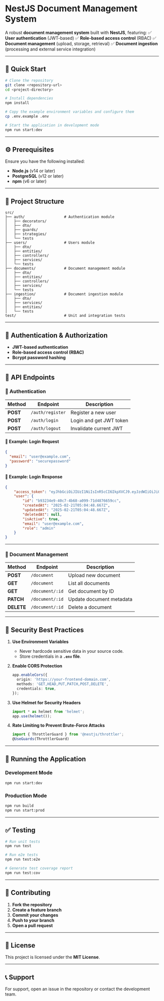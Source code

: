 # **NestJS Document Management System**

A robust **document management system** built with **NestJS**, featuring:
✅ **User authentication** (JWT-based)
✅ **Role-based access control** (RBAC)
✅ **Document management** (upload, storage, retrieval)
✅ **Document ingestion** (processing and external service integration)

---

## **📌 Quick Start**  

```bash
# Clone the repository
git clone <repository-url>
cd <project-directory>

# Install dependencies
npm install

# Copy the example environment variables and configure them
cp .env.example .env

# Start the application in development mode
npm run start:dev
```

---

## **⚙️ Prerequisites**  
Ensure you have the following installed:
- **Node.js** (v14 or later)  
- **PostgreSQL** (v12 or later)  
- **npm** (v6 or later)  

---

## **📂 Project Structure**  
```
src/
├── auth/                  # Authentication module
│   ├── decorators/
│   ├── dto/
│   ├── guards/
│   ├── strategies/
│   └── tests
├── users/                 # Users module
│   ├── dto/
│   ├── entities/
│   ├── controllers/
│   ├── services/
│   └── tests
├── documents/             # Document management module
│   ├── dto/
│   ├── entities/
│   ├── controllers/
│   ├── services/
│   └── tests
├── ingestion/             # Document ingestion module
│   ├── dto/
│   ├── services/
│   ├── entities/
│   └── tests
test/                      # Unit and integration tests
```

---

## **🔑 Authentication & Authorization**  
- **JWT-based authentication**
- **Role-based access control (RBAC)**
- **Bcrypt password hashing**

---

## **📝 API Endpoints**  

### **🔐 Authentication**  
| Method | Endpoint | Description |
|--------|---------|-------------|
| **POST** | `/auth/register` | Register a new user |
| **POST** | `/auth/login` | Login and get JWT token |
| **POST** | `/auth/logout` | Invalidate current JWT |

#### **🔹 Example: Login Request**
```json
{
  "email": "user@example.com",
  "password": "securepassword"
}
```
#### **🔹 Example: Login Response**
```json
{
    "access_token": "eyJhbGciOiJIUzI1NiIsInR5cCI6IkpXVCJ9.eyJzdWIiOiJiOTMyMzRlOS00MGM3LTRiNjgtYTA5OS03MWQ0ODc2NjU5Y2MiLCJlbWFpbCI6Im5pbGVzaGsxNDdAZ21haWwuY29tIiwicm9sZSI6ImFkbWluIiwiaWF0IjoxNzQwMTM0NzAyLCJleHAiOjE3NDAyMjExMDJ9.IVeD_Y0qqSQbni5mCfR4IEpvKaqUvdEqfgZatXwj0gI",
    "user": {
        "id": "b93234e9-40c7-4b68-a099-71d4876659cc",
        "createdAt": "2025-02-21T05:04:48.667Z",
        "updatedAt": "2025-02-21T05:04:48.667Z",
        "deletedAt": null,
        "isActive": true,
        "email": "user@example.com",
        "role": "admin"
    }
}
```

---

### **📂 Document Management**  
| Method | Endpoint | Description |
|--------|---------|-------------|
| **POST** | `/document` | Upload new document |
| **GET** | `/document` | List all documents |
| **GET** | `/document/:id` | Get document by ID |
| **PATCH** | `/document/:id` | Update document metadata |
| **DELETE** | `/document/:id` | Delete a document |

---

## **🔐 Security Best Practices**  

1. **Use Environment Variables**  
   - Never hardcode sensitive data in your source code.  
   - Store credentials in a **`.env` file**.  

2. **Enable CORS Protection**  
   ```typescript
   app.enableCors({
     origin: 'https://your-frontend-domain.com',
     methods: 'GET,HEAD,PUT,PATCH,POST,DELETE',
     credentials: true,
   });
   ```

3. **Use Helmet for Security Headers**  
   ```typescript
   import * as helmet from 'helmet';
   app.use(helmet());
   ```

4. **Rate Limiting to Prevent Brute-Force Attacks**  
   ```typescript
   import { ThrottlerGuard } from '@nestjs/throttler';
   @UseGuards(ThrottlerGuard)
   ```

---

## **🚀 Running the Application**

### **Development Mode**
```bash
npm run start:dev
```

### **Production Mode**
```bash
npm run build
npm run start:prod
```

---

## **✅ Testing**
```bash
# Run unit tests
npm run test

# Run e2e tests
npm run test:e2e

# Generate test coverage report
npm run test:cov
```

---

## **🤝 Contributing**
1. **Fork the repository**  
2. **Create a feature branch**  
3. **Commit your changes**  
4. **Push to your branch**  
5. **Open a pull request**  

---

## **📄 License**
This project is licensed under the **MIT License**.

---

## **📞 Support**
For support, open an issue in the repository or contact the development team.

